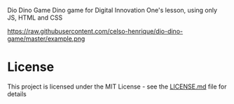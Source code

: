 Dio Dino Game 
Dino game for Digital Innovation One's lesson, using only JS, HTML and CSS

https://raw.githubusercontent.com/celso-henrique/dio-dino-game/master/example.png
# License
This project is licensed under the MIT License - see the [LICENSE.md](LICENSE.md) file for details

